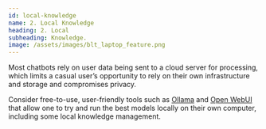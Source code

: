 ```yaml
---
id: local-knowledge
name: 2. Local Knowledge
heading: 2. Local
subheading: Knowledge.
image: /assets/images/blt_laptop_feature.png
---
```


Most chatbots rely on user data being sent to a cloud server for processing, which limits a casual user’s opportunity to rely on their own infrastructure and storage and compromises privacy.

Consider free-to-use, user-friendly tools such as [Ollama](https://ollama.com) and [Open WebUI](https://openwebui.com/) that allow one to try and run the best models locally on their own computer, including some local knowledge management.
